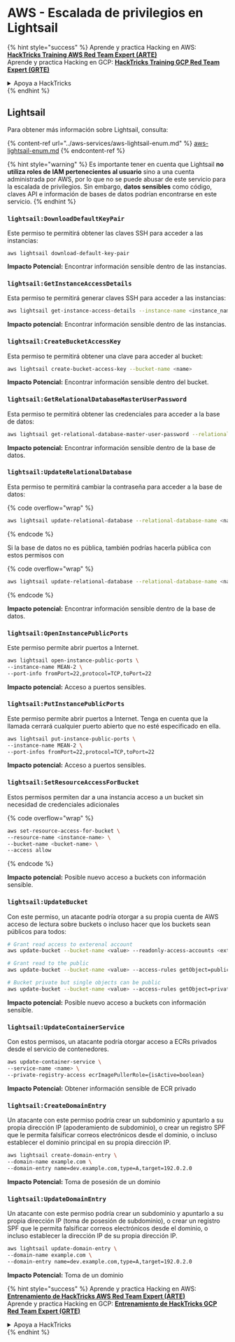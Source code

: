 # AWS - Escalada de privilegios en Lightsail

{% hint style="success" %}
Aprende y practica Hacking en AWS: <img src="/.gitbook/assets/image.png" alt="" data-size="line">[**HackTricks Training AWS Red Team Expert (ARTE)**](https://training.hacktricks.xyz/courses/arte)<img src="/.gitbook/assets/image.png" alt="" data-size="line">\
Aprende y practica Hacking en GCP: <img src="/.gitbook/assets/image (2).png" alt="" data-size="line">[**HackTricks Training GCP Red Team Expert (GRTE)**<img src="/.gitbook/assets/image (2).png" alt="" data-size="line">](https://training.hacktricks.xyz/courses/grte)

<details>

<summary>Apoya a HackTricks</summary>

* ¡Consulta los [**planes de suscripción**](https://github.com/sponsors/carlospolop)!
* **Únete al** 💬 [**grupo de Discord**](https://discord.gg/hRep4RUj7f) o al [**grupo de telegram**](https://t.me/peass) o **síguenos** en **Twitter** 🐦 [**@hacktricks\_live**](https://twitter.com/hacktricks\_live)**.**
* **Comparte trucos de hacking enviando PRs a los repositorios de** [**HackTricks**](https://github.com/carlospolop/hacktricks) y [**HackTricks Cloud**](https://github.com/carlospolop/hacktricks-cloud).

</details>
{% endhint %}

## Lightsail

Para obtener más información sobre Lightsail, consulta:

{% content-ref url="../aws-services/aws-lightsail-enum.md" %}
[aws-lightsail-enum.md](../aws-services/aws-lightsail-enum.md)
{% endcontent-ref %}

{% hint style="warning" %}
Es importante tener en cuenta que Lightsail **no utiliza roles de IAM pertenecientes al usuario** sino a una cuenta administrada por AWS, por lo que no se puede abusar de este servicio para la escalada de privilegios. Sin embargo, **datos sensibles** como código, claves API e información de bases de datos podrían encontrarse en este servicio.
{% endhint %}

### `lightsail:DownloadDefaultKeyPair`

Este permiso te permitirá obtener las claves SSH para acceder a las instancias:
```
aws lightsail download-default-key-pair
```
**Impacto Potencial:** Encontrar información sensible dentro de las instancias.

### `lightsail:GetInstanceAccessDetails`

Esta permiso te permitirá generar claves SSH para acceder a las instancias:
```bash
aws lightsail get-instance-access-details --instance-name <instance_name>
```
**Impacto potencial:** Encontrar información sensible dentro de las instancias.

### `lightsail:CreateBucketAccessKey`

Esta permiso te permitirá obtener una clave para acceder al bucket:
```bash
aws lightsail create-bucket-access-key --bucket-name <name>
```
**Impacto Potencial:** Encontrar información sensible dentro del bucket.

### `lightsail:GetRelationalDatabaseMasterUserPassword`

Esta permiso te permitirá obtener las credenciales para acceder a la base de datos:
```bash
aws lightsail get-relational-database-master-user-password --relational-database-name <name>
```
**Impacto potencial:** Encontrar información sensible dentro de la base de datos.

### `lightsail:UpdateRelationalDatabase`

Esta permiso te permitirá cambiar la contraseña para acceder a la base de datos:

{% code overflow="wrap" %}
```bash
aws lightsail update-relational-database --relational-database-name <name> --master-user-password <strong_new_password>
```
{% endcode %}

Si la base de datos no es pública, también podrías hacerla pública con estos permisos con

{% code overflow="wrap" %}
```bash
aws lightsail update-relational-database --relational-database-name <name> --publicly-accessible
```
{% endcode %}

**Impacto potencial:** Encontrar información sensible dentro de la base de datos.

### `lightsail:OpenInstancePublicPorts`

Este permiso permite abrir puertos a Internet.
```bash
aws lightsail open-instance-public-ports \
--instance-name MEAN-2 \
--port-info fromPort=22,protocol=TCP,toPort=22
```
**Impacto potencial:** Acceso a puertos sensibles.

### `lightsail:PutInstancePublicPorts`

Este permiso permite abrir puertos a Internet. Tenga en cuenta que la llamada cerrará cualquier puerto abierto que no esté especificado en ella.
```bash
aws lightsail put-instance-public-ports \
--instance-name MEAN-2 \
--port-infos fromPort=22,protocol=TCP,toPort=22
```
**Impacto potencial:** Acceso a puertos sensibles.

### `lightsail:SetResourceAccessForBucket`

Estos permisos permiten dar a una instancia acceso a un bucket sin necesidad de credenciales adicionales

{% code overflow="wrap" %}
```bash
aws set-resource-access-for-bucket \
--resource-name <instance-name> \
--bucket-name <bucket-name> \
--access allow
```
{% endcode %}

**Impacto potencial:** Posible nuevo acceso a buckets con información sensible.

### `lightsail:UpdateBucket`

Con este permiso, un atacante podría otorgar a su propia cuenta de AWS acceso de lectura sobre buckets o incluso hacer que los buckets sean públicos para todos:
```bash
# Grant read access to exterenal account
aws update-bucket --bucket-name <value> --readonly-access-accounts <external_account>

# Grant read to the public
aws update-bucket --bucket-name <value> --access-rules getObject=public,allowPublicOverrides=true

# Bucket private but single objects can be public
aws update-bucket --bucket-name <value> --access-rules getObject=private,allowPublicOverrides=true
```
**Impacto potencial:** Posible nuevo acceso a buckets con información sensible.

### `lightsail:UpdateContainerService`

Con estos permisos, un atacante podría otorgar acceso a ECRs privados desde el servicio de contenedores.
```bash
aws update-container-service \
--service-name <name> \
--private-registry-access ecrImagePullerRole={isActive=boolean}
```
**Impacto Potencial:** Obtener información sensible de ECR privado

### `lightsail:CreateDomainEntry`

Un atacante con este permiso podría crear un subdominio y apuntarlo a su propia dirección IP (apoderamiento de subdominio), o crear un registro SPF que le permita falsificar correos electrónicos desde el dominio, o incluso establecer el dominio principal en su propia dirección IP.
```bash
aws lightsail create-domain-entry \
--domain-name example.com \
--domain-entry name=dev.example.com,type=A,target=192.0.2.0
```
**Impacto Potencial:** Toma de posesión de un dominio

### `lightsail:UpdateDomainEntry`

Un atacante con este permiso podría crear un subdominio y apuntarlo a su propia dirección IP (toma de posesión de subdominio), o crear un registro SPF que le permita falsificar correos electrónicos desde el dominio, o incluso establecer la dirección IP de su propia dirección IP.
```bash
aws lightsail update-domain-entry \
--domain-name example.com \
--domain-entry name=dev.example.com,type=A,target=192.0.2.0
```
**Impacto Potencial:** Toma de un dominio

{% hint style="success" %}
Aprende y practica Hacking en AWS:<img src="/.gitbook/assets/image.png" alt="" data-size="line">[**Entrenamiento de HackTricks AWS Red Team Expert (ARTE)**](https://training.hacktricks.xyz/courses/arte)<img src="/.gitbook/assets/image.png" alt="" data-size="line">\
Aprende y practica Hacking en GCP: <img src="/.gitbook/assets/image (2).png" alt="" data-size="line">[**Entrenamiento de HackTricks GCP Red Team Expert (GRTE)**<img src="/.gitbook/assets/image (2).png" alt="" data-size="line">](https://training.hacktricks.xyz/courses/grte)

<details>

<summary>Apoya a HackTricks</summary>

* Revisa los [**planes de suscripción**](https://github.com/sponsors/carlospolop)!
* **Únete al** 💬 [**grupo de Discord**](https://discord.gg/hRep4RUj7f) o al [**grupo de telegram**](https://t.me/peass) o **síguenos** en **Twitter** 🐦 [**@hacktricks\_live**](https://twitter.com/hacktricks\_live)**.**
* **Comparte trucos de hacking enviando PRs a los repositorios de** [**HackTricks**](https://github.com/carlospolop/hacktricks) y [**HackTricks Cloud**](https://github.com/carlospolop/hacktricks-cloud).

</details>
{% endhint %}
